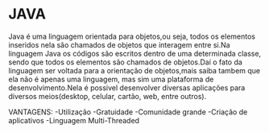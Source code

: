 # JAVA 

 Java é uma linguagem orientada para objetos,ou seja, todos os elementos inseridos nela são chamados de objetos que interagem entre si.Na linguagem Java os códigos são escritos
 dentro de uma determinada classe, sendo que todos os elementos são chamados de objetos.Daí o fato da linguagem ser voltada para a orientação de objetos,mais saiba tambem que ela 
 não é apenas uma linguagem, mas sim uma plataforma de desenvolvimento.Nela é possivel desenvolver diversas aplicações para diversos meios(desktop, celular, cartão, web, entre 
 outros).

VANTAGENS:
-Utilização
-Gratuidade
-Comunidade grande
-Criação de aplicativos
-Linguagem Multi-Threaded
